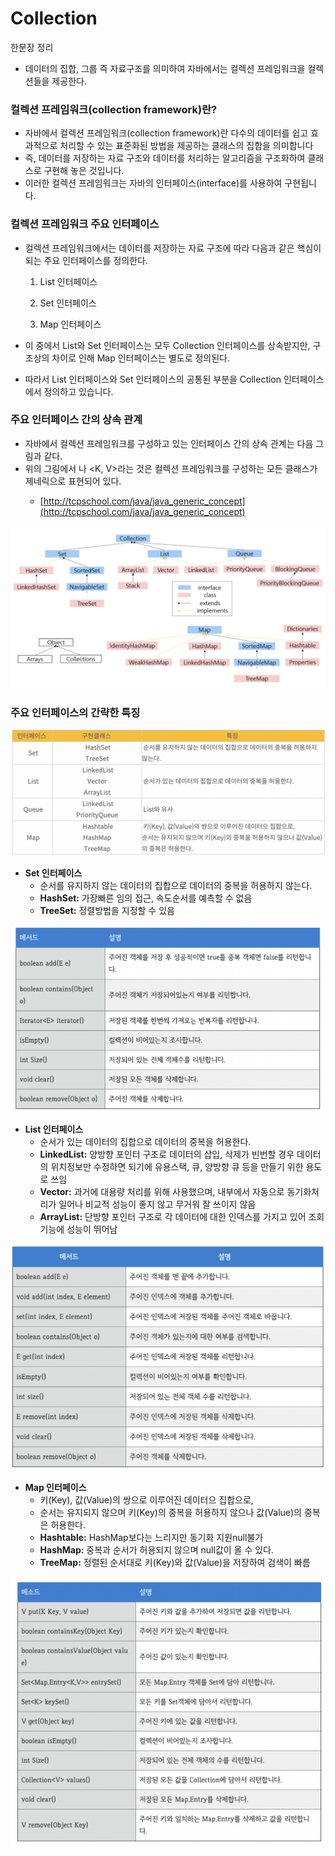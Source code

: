 # Collection

한문장 정리

- 데이터의 집합, 그룹 즉 자료구조를 의미하여 자바에서는 컬렉션 프레임워크을 컬렉션들을 제공한다.

### 컬렉션 프레임워크(collection framework)란?

- 자바에서 컬렉션 프레임워크(collection framework)란 다수의 데이터를 쉽고 효과적으로 처리할 수 있는 표준화된 방법을 제공하는 클래스의 집합을 의미합니다
- 즉, 데이터를 저장하는 자료 구조와 데이터를 처리하는 알고리즘을 구조화하여 클래스로 구현해 놓은 것입니다.
- 이러한 컬렉션 프레임워크는 자바의 인터페이스(interface)를 사용하여 구현됩니다.

### 컬렉션 프레임워크 주요 인터페이스

- 컬렉션 프레임워크에서는 데이터를 저장하는 자료 구조에 따라 다음과 같은 핵심이 되는 주요 인터페이스를 정의한다.

    1. List 인터페이스

    2. Set 인터페이스

    3. Map 인터페이스

- 이 중에서 List와 Set 인터페이스는 모두 Collection 인터페이스를 상속받지만, 구조상의 차이로 인해 Map 인터페이스는 별도로 정의된다.
- 따라서 List 인터페이스와 Set 인터페이스의 공통된 부분을 Collection 인터페이스에서 정의하고 있습니다.

### 주요 인터페이스 간의 상속 관계

- 자바에서 컬렉션 프레임워크를 구성하고 있는 인터페이스 간의 상속 관계는 다음 그림과 같다.
- 위의 그림에서 <E>나 <K, V>라는 것은 컬렉션 프레임워크를 구성하는 모든 클래스가 제네릭으로 표현되어 있다.
    - [http://tcpschool.com/java/java_generic_concept](http://tcpschool.com/java/java_generic_concept)

![image_1](./collection/collection_1.png)

### 주요 인터페이스의 간략한 특징

![image_2](./collection/collection_2.png)

- **Set 인터페이스**
    - 순서를 유지하지 않는 데이터의 집합으로 데이터의 중복을 허용하지 않는다.
    - **HashSet:** 가장빠른 임의 접근, 속도순서를 예측할 수 없음
    - **TreeSet:** 정렬방법을 지정할 수 있음

![image_3](./collection/collection_3.png)

- **List 인터페이스**
    - 순서가 있는 데이터의 집합으로 데이터의 중복을 허용한다.
    - **LinkedList:** 양방향 포인터 구조로 데이터의 삽입, 삭제가 빈번할 경우 데이터의 위치정보만 수정하면 되기에 유용스택, 큐, 양방향 큐 등을 만들기 위한 용도로 쓰임
    - **Vector:** 과거에 대용량 처리를 위해 사용했으며, 내부에서 자동으로 동기화처리가 일어나 비교적 성능이 좋지 않고 무거워 잘 쓰이지 않음
    - **ArrayList:** 단방향 포인터 구조로 각 데이터에 대한 인덱스를 가지고 있어 조회 기능에 성능이 뛰어남

![image_4](./collection/collection_4.png)

- **Map 인터페이스**
    - 키(Key), 값(Value)의 쌍으로 이루어진 데이터으 집합으로,
    - 순서는 유지되지 않으며 키(Key)의 중복을 허용하지 않으나 값(Value)의 중복은 허용한다.
    - **Hashtable:** HashMap보다는 느리지만 동기화 지원null불가
    - **HashMap:** 중복과 순서가 허용되지 않으며 null값이 올 수 있다.
    - **TreeMap:** 정렬된 순서대로 키(Key)와 값(Value)을 저장하여 검색이 빠름

![image_5](./collection/collection_5.png)
